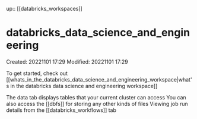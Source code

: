 up:: [[databricks_workspaces]]

# databricks_data_science_and_engineering
Created: 20221101 17:29
Modified: 20221101 17:29

To get started, check out [[whats_in_the_databricks_data_science_and_engineering_workspace|what's in the databricks data science and engineering workspace]]

The data tab displays tables that your current cluster can access
	You can also access the [[dbfs]] for storing any other kinds of files
Viewing job run details from the [[databricks_workflows]] tab